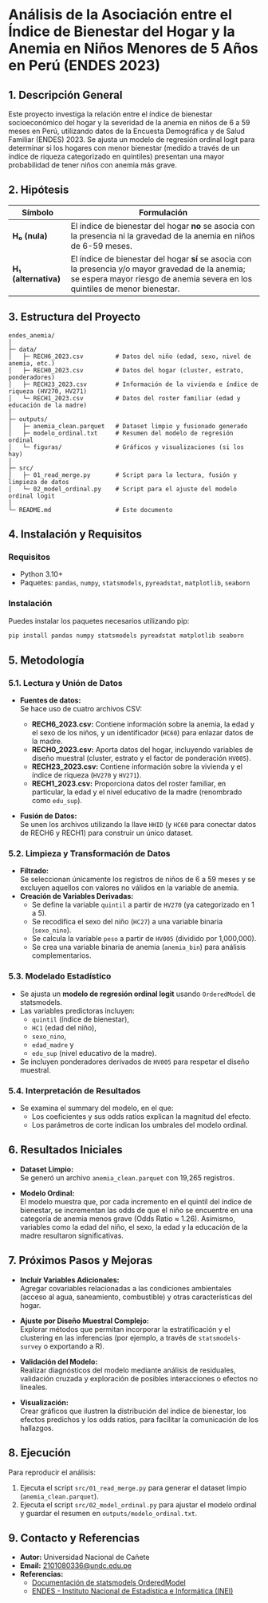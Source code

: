 # Análisis de la Asociación entre el Índice de Bienestar del Hogar y la Anemia en Niños Menores de 5 Años en Perú (ENDES 2023)

## 1. Descripción General

Este proyecto investiga la relación entre el índice de bienestar socioeconómico del hogar y la severidad de la anemia en niños de 6 a 59 meses en Perú, utilizando datos de la Encuesta Demográfica y de Salud Familiar (ENDES) 2023. Se ajusta un modelo de regresión ordinal logit para determinar si los hogares con menor bienestar (medido a través de un índice de riqueza categorizado en quintiles) presentan una mayor probabilidad de tener niños con anemia más grave.

## 2. Hipótesis

| Símbolo              | Formulación                                                                                                                                                                      |
|----------------------|----------------------------------------------------------------------------------------------------------------------------------------------------------------------------------|
| **H₀ (nula)**        | El índice de bienestar del hogar **no** se asocia con la presencia ni la gravedad de la anemia en niños de 6-59 meses.                                                           |
| **H₁ (alternativa)** | El índice de bienestar del hogar **sí** se asocia con la presencia y/o mayor gravedad de la anemia; se espera mayor riesgo de anemia severa en los quintiles de menor bienestar. |

## 3. Estructura del Proyecto

```
endes_anemia/
│
├─ data/                
│   ├─ RECH6_2023.csv         # Datos del niño (edad, sexo, nivel de anemia, etc.)
│   ├─ RECH0_2023.csv         # Datos del hogar (cluster, estrato, ponderadores)
│   ├─ RECH23_2023.csv        # Información de la vivienda e índice de riqueza (HV270, HV271)
│   └─ RECH1_2023.csv         # Datos del roster familiar (edad y educación de la madre)
│
├─ outputs/                 
│   ├─ anemia_clean.parquet   # Dataset limpio y fusionado generado
│   ├─ modelo_ordinal.txt     # Resumen del modelo de regresión ordinal
│   └─ figuras/               # Gráficos y visualizaciones (si los hay)
│
├─ src/                     
│   ├─ 01_read_merge.py       # Script para la lectura, fusión y limpieza de datos
│   └─ 02_model_ordinal.py    # Script para el ajuste del modelo ordinal logit
│
└─ README.md                  # Este documento
```

## 4. Instalación y Requisitos

### Requisitos
- Python 3.10+  
- Paquetes: `pandas`, `numpy`, `statsmodels`, `pyreadstat`, `matplotlib`, `seaborn`

### Instalación
Puedes instalar los paquetes necesarios utilizando pip:

```bash
pip install pandas numpy statsmodels pyreadstat matplotlib seaborn
```

## 5. Metodología

### 5.1. Lectura y Unión de Datos
- **Fuentes de datos:**  
  Se hace uso de cuatro archivos CSV:
  - **RECH6_2023.csv:** Contiene información sobre la anemia, la edad y el sexo de los niños, y un identificador (`HC60`) para enlazar datos de la madre.
  - **RECH0_2023.csv:** Aporta datos del hogar, incluyendo variables de diseño muestral (cluster, estrato y el factor de ponderación `HV005`).
  - **RECH23_2023.csv:** Contiene información sobre la vivienda y el índice de riqueza (`HV270` y `HV271`).
  - **RECH1_2023.csv:** Proporciona datos del roster familiar, en particular, la edad y el nivel educativo de la madre (renombrado como `edu_sup`).

- **Fusión de Datos:**  
  Se unen los archivos utilizando la llave `HHID` (y `HC60` para conectar datos de RECH6 y RECH1) para construir un único dataset.

### 5.2. Limpieza y Transformación de Datos
- **Filtrado:**  
  Se seleccionan únicamente los registros de niños de 6 a 59 meses y se excluyen aquellos con valores no válidos en la variable de anemia.
- **Creación de Variables Derivadas:**  
  - Se define la variable `quintil` a partir de `HV270` (ya categorizado en 1 a 5).
  - Se recodifica el sexo del niño (`HC27`) a una variable binaria (`sexo_nino`).
  - Se calcula la variable `peso` a partir de `HV005` (dividido por 1,000,000).
  - Se crea una variable binaria de anemia (`anemia_bin`) para análisis complementarios.

### 5.3. Modelado Estadístico
- Se ajusta un **modelo de regresión ordinal logit** usando `OrderedModel` de statsmodels.
- Las variables predictoras incluyen:  
  - `quintil` (índice de bienestar),  
  - `HC1` (edad del niño),  
  - `sexo_nino`,  
  - `edad_madre` y  
  - `edu_sup` (nivel educativo de la madre).
- Se incluyen ponderadores derivados de `HV005` para respetar el diseño muestral.

### 5.4. Interpretación de Resultados
- Se examina el summary del modelo, en el que:
  - Los coeficientes y sus odds ratios explican la magnitud del efecto.
  - Los parámetros de corte indican los umbrales del modelo ordinal.

## 6. Resultados Iniciales

- **Dataset Limpio:**  
  Se generó un archivo `anemia_clean.parquet` con 19,265 registros.
  
- **Modelo Ordinal:**  
  El modelo muestra que, por cada incremento en el quintil del índice de bienestar, se incrementan las odds de que el niño se encuentre en una categoría de anemia menos grave (Odds Ratio ≈ 1.26). Asimismo, variables como la edad del niño, el sexo, la edad y la educación de la madre resultaron significativas.

## 7. Próximos Pasos y Mejoras

- **Incluir Variables Adicionales:**  
  Agregar covariables relacionadas a las condiciones ambientales (acceso al agua, saneamiento, combustible) y otras características del hogar.
  
- **Ajuste por Diseño Muestral Complejo:**  
  Explorar métodos que permitan incorporar la estratificación y el clustering en las inferencias (por ejemplo, a través de `statsmodels-survey` o exportando a R).
  
- **Validación del Modelo:**  
  Realizar diagnósticos del modelo mediante análisis de residuales, validación cruzada y exploración de posibles interacciones o efectos no lineales.
  
- **Visualización:**  
  Crear gráficos que ilustren la distribución del índice de bienestar, los efectos predichos y los odds ratios, para facilitar la comunicación de los hallazgos.

## 8. Ejecución

Para reproducir el análisis:
1. Ejecuta el script `src/01_read_merge.py` para generar el dataset limpio (`anemia_clean.parquet`).
2. Ejecuta el script `src/02_model_ordinal.py` para ajustar el modelo ordinal y guardar el resumen en `outputs/modelo_ordinal.txt`.

## 9. Contacto y Referencias

- **Autor:** Universidad Nacional de Cañete
- **Email:** 2101080336@undc.edu.pe
- **Referencias:**  
  - [Documentación de statsmodels OrderedModel](https://www.statsmodels.org/stable/generated/statsmodels.miscmodels.ordinal_model.OrderedModel.html)
  - [ENDES - Instituto Nacional de Estadística e Informática (INEI)](https://www.inei.gob.pe)

```


